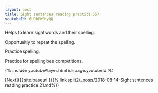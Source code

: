 ```yaml
---
layout: post
title: Sight sentences reading practice 357
youtubeId: 6UJbPW0dyQQ
---
```

 
 
Helps to learn sight words and their spelling.

Opportunitiy to repeat the spelling. 

Practice spelling. 
 
Practice for spelling bee competitions. 
 
{% include youtubePlayer.html id=page.youtubeId %}
 
 

[Next]({{ site.baseurl }}{% link  split2/_posts/2018-08-14-Sight sentences reading practice 21.md%})
 
